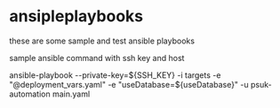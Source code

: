 # ansipleplaybooks
these are some sample and test ansible playbooks

sample ansible command with ssh key and host

ansible-playbook --private-key=${SSH_KEY} -i targets -e "@deployment_vars.yaml" -e "useDatabase=${useDatabase}" -u psuk-automation main.yaml
